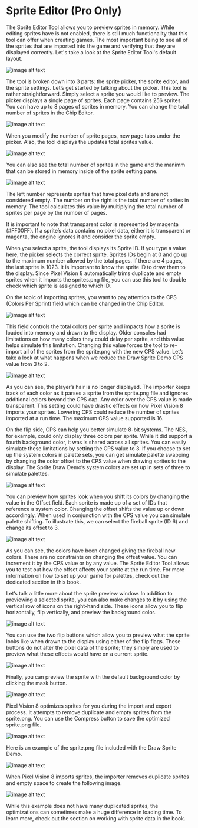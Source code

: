 # Sprite Editor (Pro Only)

The Sprite Editor Tool allows you to preview sprites in memory. While editing sprites have is not enabled, there is still much functionality that this tool can offer when creating games. The most important being to see all of the sprites that are imported into the game and verifying that they are displayed correctly. Let's take a look at the Sprite Editor Tool's default layout.

![image alt text](images/SpriteEditor_image_0.png)

The tool is broken down into 3 parts: the sprite picker, the sprite editor, and the sprite settings. Let’s get started by talking about the picker. This tool is rather straightforward. Simply select a sprite you would like to preview. The picker displays a single page of sprites. Each page contains 256 sprites. You can have up to 8 pages of sprites in memory. You can change the total number of sprites in the Chip Editor.

![image alt text](images/SpriteEditor_image_1.png)

When you modify the number of sprite pages, new page tabs under the picker. Also, the tool displays the updates total sprites value. 

![image alt text](images/SpriteEditor_image_2.png)

You can also see the total number of sprites in the game and the manimm that can be stored in memory inside of the sprite setting pane. 

![image alt text](images/SpriteEditor_image_3.png)

The left number represents sprites that have pixel data and are not considered empty. The number on the right is the total number of sprites in memory. The tool calculates this value by multiplying the total number of sprites per page by the number of pages.

It is important to note that transparent color is represented by magenta (#FF00FF). If a sprite’s data contains no pixel data, either it is transparent or magenta, the engine ignores it and consider the sprite empty.

When you select a sprite, the tool displays its Sprite ID. If you type a value here, the picker selects the correct sprite. Sprites IDs begin at 0 and go up to the maximum number allowed by the total pages. If there are 4 pages, the last sprite is 1023. It is important to know the sprite ID to draw them to the display. Since Pixel Vision 8 automatically trims duplicate and empty sprites when it imports the sprites.png file, you can use this tool to double check which sprite is assigned to which ID.

On the topic of importing sprites, you want to pay attention to the CPS (Colors Per Sprint) field which can be changed in the Chip Editor. 

![image alt text](images/SpriteEditor_image_4.png)

This field controls the total colors per sprite and impacts how a sprite is loaded into memory and drawn to the display. Older consoles had limitations on how many colors they could delay per sprite, and this value helps simulate this limitation. Changing this value forces the tool to re-import all of the sprites from the sprite.png with the new CPS value. Let’s take a look at what happens when we reduce the Draw Sprite Demo CPS value from 3 to 2.

![image alt text](images/SpriteEditor_image_5.png)

As you can see, the player’s hair is no longer displayed. The importer keeps track of each color as it parses a sprite from the sprite.png file and ignores additional colors beyond the CPS cap. Any color over the  CPS value is made transparent. This setting could have drastic effects on how Pixel Vision 8 imports your sprites. Lowering CPS could reduce the number of sprites imported at a run time. The maximum CPS value supported is 16.

On the flip side, CPS can help you better simulate 8-bit systems. The NES, for example, could only display three colors per sprite. While it did support a fourth background color, it was is shared across all sprites. You can easily simulate these limitations by setting the CPS value to 3. If you choose to set up the system colors in palette sets, you can get simulate palette swapping by changing the color offset to the CPS value when drawing sprites to the display. The Sprite Draw Demo’s system colors are set up in sets of three to simulate palettes.

![image alt text](images/SpriteEditor_image_6.png)

You can preview how sprites look when you shift its colors by changing the value in the Offset field. Each sprite is made up of a set of IDs that reference a system color. Changing the offset shifts the value up or down accordingly. When used in conjunction with the CPS value you can simulate palette shifting. To illustrate this, we can select the fireball sprite (ID 6) and change its offset to 3.

![image alt text](images/SpriteEditor_image_7.png)

As you can see, the colors have been changed giving the fireball new colors. There are no constraints on changing the offset value. You can increment it by the CPS value or by any value. The Sprite Editor Tool allows you to test out how the offset affects your sprite at the run time. For more information on how to set up your game for palettes, check out the dedicated section in this book.

Let’s talk a little more about the sprite preview window. In addition to previewing a selected sprite, you can also make changes to it by using the vertical row of icons on the right-hand side. These icons allow you to flip horizontally, flip vertically, and preview the background color.

![image alt text](images/SpriteEditor_image_8.png)

You can use the two flip buttons which allow you to preview what the sprite looks like when drawn to the display using either of the flip flags. These buttons do not alter the pixel data of the sprite; they simply are used to preview what these effects would have on a current sprite.

![image alt text](images/SpriteEditor_image_9.png)

Finally, you can preview the sprite with the default background color by clicking the mask button.

![image alt text](images/SpriteEditor_image_10.png)

Pixel Vision 8 optimizes sprites for you during the import and export process. It attempts to remove duplicate and empty sprites from the sprite.png. You can use the Compress button to save the optimized sprite.png file. 

![image alt text](images/SpriteEditor_image_11.png)

Here is an example of the sprite.png file included with the Draw Sprite Demo.

![image alt text](images/SpriteEditor_image_12.png)

When Pixel Vision 8 imports sprites, the importer removes duplicate sprites and empty space to create the following image.

![image alt text](images/SpriteEditor_image_13.png)

While this example does not have many duplicated sprites, the optimizations can sometimes make a huge difference in loading time. To learn more, check out the section on working with sprite data in the book.

